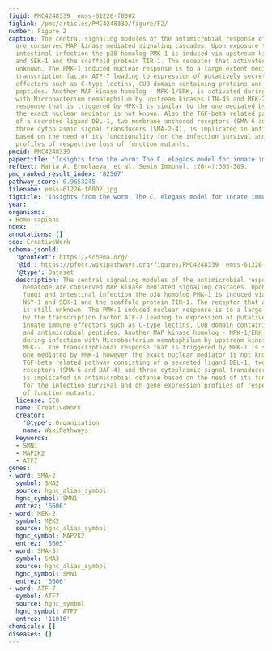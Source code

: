 ```yaml
---
figid: PMC4248339__emss-61226-f0002
figlink: /pmc/articles/PMC4248339/figure/F2/
number: Figure 2
caption: The central signaling modules of the antimicrobial response of the nematode
  are conserved MAP kinase mediated signaling cascades. Upon exposure to fungi and
  intestinal infection the p38 homolog PMK-1 is induced via upstream kinases NSY-1
  and SEK-1 and the scaffold protein TIR-1. The receptor that activates TIR-1 is still
  unknown. The PMK-1 induced nuclear response is to a large extent mediated by the
  transcription factor ATF-7 leading to expression of putatively secreted innate immune
  effectors such as C-type lectins, CUB domain containing proteins and antimicrobial
  peptides. Another MAP kinase homolog - MPK-1/ERK, is activated during infection
  with Microbacterium nematophilum by upstream kinases LIN-45 and MEK-2. The transcriptional
  response that is triggered by MPK-1 is similar to the one mediated by PMK-1 however
  the exact nuclear mediator is not known. Also the TGF-beta related pathway consisting
  of a secreted ligand DBL-1, two membrane anchored receptors (SMA-6 and DAF-4) and
  three cytoplasmic signal transducers (SMA-2-4), is implicated in antimicrobial defense
  based on the need of its functionality for the infection survival and on gene expression
  profiles of respective loss of function mutants.
pmcid: PMC4248339
papertitle: 'Insights from the worm: The C. elegans model for innate immunity.'
reftext: Maria A. Ermolaeva, et al. Semin Immunol. ;26(4):303-309.
pmc_ranked_result_index: '82567'
pathway_score: 0.9653245
filename: emss-61226-f0002.jpg
figtitle: 'Insights from the worm: The C. elegans model for innate immunity'
year: ''
organisms:
- Homo sapiens
ndex: ''
annotations: []
seo: CreativeWork
schema-jsonld:
  '@context': https://schema.org/
  '@id': https://pfocr.wikipathways.org/figures/PMC4248339__emss-61226-f0002.html
  '@type': Dataset
  description: The central signaling modules of the antimicrobial response of the
    nematode are conserved MAP kinase mediated signaling cascades. Upon exposure to
    fungi and intestinal infection the p38 homolog PMK-1 is induced via upstream kinases
    NSY-1 and SEK-1 and the scaffold protein TIR-1. The receptor that activates TIR-1
    is still unknown. The PMK-1 induced nuclear response is to a large extent mediated
    by the transcription factor ATF-7 leading to expression of putatively secreted
    innate immune effectors such as C-type lectins, CUB domain containing proteins
    and antimicrobial peptides. Another MAP kinase homolog - MPK-1/ERK, is activated
    during infection with Microbacterium nematophilum by upstream kinases LIN-45 and
    MEK-2. The transcriptional response that is triggered by MPK-1 is similar to the
    one mediated by PMK-1 however the exact nuclear mediator is not known. Also the
    TGF-beta related pathway consisting of a secreted ligand DBL-1, two membrane anchored
    receptors (SMA-6 and DAF-4) and three cytoplasmic signal transducers (SMA-2-4),
    is implicated in antimicrobial defense based on the need of its functionality
    for the infection survival and on gene expression profiles of respective loss
    of function mutants.
  license: CC0
  name: CreativeWork
  creator:
    '@type': Organization
    name: WikiPathways
  keywords:
  - SMN1
  - MAP2K2
  - ATF7
genes:
- word: SMA-2
  symbol: SMA2
  source: hgnc_alias_symbol
  hgnc_symbol: SMN1
  entrez: '6606'
- word: MEK-2
  symbol: MEK2
  source: hgnc_alias_symbol
  hgnc_symbol: MAP2K2
  entrez: '5605'
- word: SMA-3)
  symbol: SMA3
  source: hgnc_alias_symbol
  hgnc_symbol: SMN1
  entrez: '6606'
- word: ATF-7
  symbol: ATF7
  source: hgnc_symbol
  hgnc_symbol: ATF7
  entrez: '11016'
chemicals: []
diseases: []
---
```

